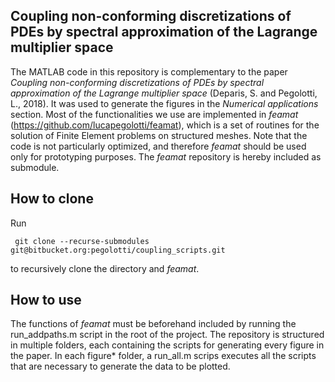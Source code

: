 Coupling non-conforming discretizations of PDEs by spectral approximation of the Lagrange multiplier space
-------------------------
The MATLAB code in this repository is complementary to the paper *Coupling non-conforming discretizations of PDEs by spectral approximation of the Lagrange multiplier space* (Deparis, S. and Pegolotti, L., 2018). It was used to generate the figures in the *Numerical applications* section. Most of the functionalities we use are implemented in *feamat* (https://github.com/lucapegolotti/feamat), which is a set of routines for the solution of Finite Element problems on structured meshes. Note that the code is not particularly optimized, and therefore *feamat* should be used only for prototyping purposes. The *feamat* repository is hereby included as submodule.

How to clone
-------------------------
Run
```
 git clone --recurse-submodules git@bitbucket.org:pegolotti/coupling_scripts.git
```
to recursively clone the directory and *feamat*.

How to use
-------------------------
The functions of *feamat* must be beforehand included by running the run_addpaths.m script in the root of the project. The repository is structured in multiple folders, each containing the scripts for generating every figure in the paper. In each figure* folder, a run_all.m scrips executes all the scripts that are necessary to generate the data to be plotted.
